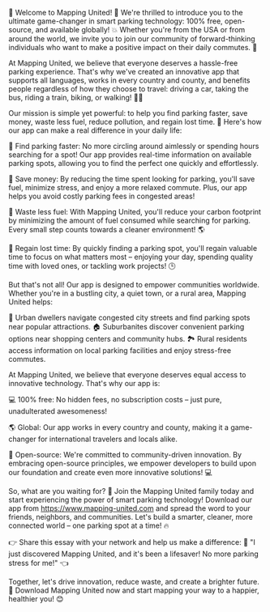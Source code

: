 🎉 Welcome to Mapping United! 🌟 We're thrilled to introduce you to the ultimate game-changer in smart parking technology: 100% free, open-source, and available globally! 💥 Whether you're from the USA or from around the world, we invite you to join our community of forward-thinking individuals who want to make a positive impact on their daily commutes. 🚌

At Mapping United, we believe that everyone deserves a hassle-free parking experience. That's why we've created an innovative app that supports all languages, works in every country and county, and benefits people regardless of how they choose to travel: driving a car, taking the bus, riding a train, biking, or walking! 🚶‍♀️

Our mission is simple yet powerful: to help you find parking faster, save money, waste less fuel, reduce pollution, and regain lost time. 💪 Here's how our app can make a real difference in your daily life:

📍 Find parking faster: No more circling around aimlessly or spending hours searching for a spot! Our app provides real-time information on available parking spots, allowing you to find the perfect one quickly and effortlessly.

💸 Save money: By reducing the time spent looking for parking, you'll save fuel, minimize stress, and enjoy a more relaxed commute. Plus, our app helps you avoid costly parking fees in congested areas!

🌟 Waste less fuel: With Mapping United, you'll reduce your carbon footprint by minimizing the amount of fuel consumed while searching for parking. Every small step counts towards a cleaner environment! 🌎

💪 Regain lost time: By quickly finding a parking spot, you'll regain valuable time to focus on what matters most – enjoying your day, spending quality time with loved ones, or tackling work projects! 🕒️

But that's not all! Our app is designed to empower communities worldwide. Whether you're in a bustling city, a quiet town, or a rural area, Mapping United helps:

🌟 Urban dwellers navigate congested city streets and find parking spots near popular attractions.
🏠 Suburbanites discover convenient parking options near shopping centers and community hubs.
🏞️ Rural residents access information on local parking facilities and enjoy stress-free commutes.

At Mapping United, we believe that everyone deserves equal access to innovative technology. That's why our app is:

💻 100% free: No hidden fees, no subscription costs – just pure, unadulterated awesomeness!

🌎 Global: Our app works in every country and county, making it a game-changer for international travelers and locals alike.

📲 Open-source: We're committed to community-driven innovation. By embracing open-source principles, we empower developers to build upon our foundation and create even more innovative solutions! 💻

So, what are you waiting for? 🤔 Join the Mapping United family today and start experiencing the power of smart parking technology! Download our app from https://www.mapping-united.com and spread the word to your friends, neighbors, and communities. Let's build a smarter, cleaner, more connected world – one parking spot at a time! 🔥

👉 Share this essay with your network and help us make a difference: 💬 "I just discovered Mapping United, and it's been a lifesaver! No more parking stress for me!" 👈

Together, let's drive innovation, reduce waste, and create a brighter future. 🚀 Download Mapping United now and start mapping your way to a happier, healthier you! 😊